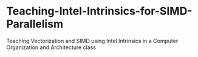 # Teaching-Intel-Intrinsics-for-SIMD-Parallelism
Teaching Vectorization and SIMD using Intel Intrinsics in a Computer Organization and Architecture class 
